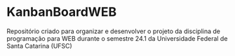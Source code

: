 # KanbanBoardWEB
Repositório criado para organizar e desenvolver o projeto da disciplina de programação para WEB durante o semestre 24.1 da Universidade Federal de Santa Catarina (UFSC) 
